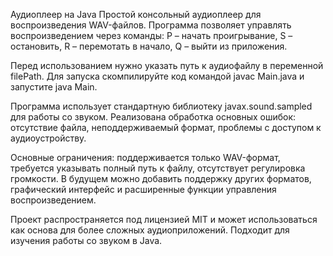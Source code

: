 Аудиоплеер на Java
Простой консольный аудиоплеер для воспроизведения WAV-файлов. Программа позволяет управлять воспроизведением через команды: P – начать проигрывание, S – остановить, R – перемотать в начало, Q – выйти из приложения.

Перед использованием нужно указать путь к аудиофайлу в переменной filePath. Для запуска скомпилируйте код командой javac Main.java и запустите java Main.

Программа использует стандартную библиотеку javax.sound.sampled для работы со звуком. Реализована обработка основных ошибок: отсутствие файла, неподдерживаемый формат, проблемы с доступом к аудиоустройству.

Основные ограничения: поддерживается только WAV-формат, требуется указывать полный путь к файлу, отсутствует регулировка громкости. В будущем можно добавить поддержку других форматов, графический интерфейс и расширенные функции управления воспроизведением.

Проект распространяется под лицензией MIT и может использоваться как основа для более сложных аудиоприложений. Подходит для изучения работы со звуком в Java.
